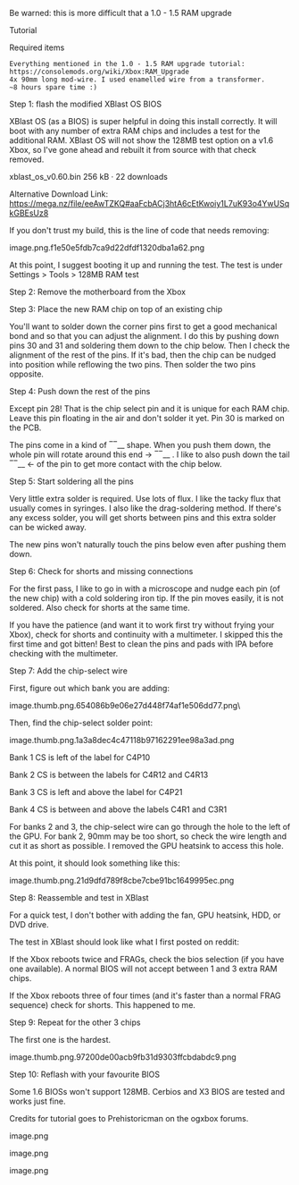  Be warned: this is more difficult that a 1.0 - 1.5 RAM upgrade

Tutorial

Required items

    Everything mentioned in the 1.0 - 1.5 RAM upgrade tutorial: https://consolemods.org/wiki/Xbox:RAM_Upgrade
    4x 90mm long mod-wire. I used enamelled wire from a transformer.
    ~8 hours spare time :)

Step 1: flash the modified XBlast OS BIOS

XBlast OS (as a BIOS) is super helpful in doing this install correctly. It will boot with any number of extra RAM chips and includes a test for the additional RAM. XBlast OS will not show the 128MB test option on a v1.6 Xbox, so I've gone ahead and rebuilt it from source with that check removed.

xblast_os_v0.60.bin 256 kB · 22 downloads

Alternative Download Link: https://mega.nz/file/eeAwTZKQ#aaFcbACj3htA6cEtKwoiy1L7uK93o4YwUSqkGBEsUz8

If you don't trust my build, this is the line of code that needs removing:

image.png.f1e50e5fdb7ca9d22dfdf1320dba1a62.png

At this point, I suggest booting it up and running the test. The test is under Settings > Tools > 128MB RAM test

Step 2: Remove the motherboard from the Xbox

Step 3: Place the new RAM chip on top of an existing chip

You'll want to solder down the corner pins first to get a good mechanical bond and so that you can adjust the alignment. I do this by pushing down pins 30 and 31 and soldering them down to the chip below. Then I check the alignment of the rest of the pins. If it's bad, then the chip can be nudged into position while reflowing the two pins. Then solder the two pins opposite.

Step 4: Push down the rest of the pins

Except pin 28! That is the chip select pin and it is unique for each RAM chip. Leave this pin floating in the air and don't solder it yet. Pin 30 is marked on the PCB.

The pins come in a kind of ‾‾\__ shape. When you push them down, the whole pin will rotate around this end -> ‾‾\__ . I like to also push down the tail ‾‾\__ <- of the pin to get more contact with the chip below.

Step 5: Start soldering all the pins

Very little extra solder is required. Use lots of flux. I like the tacky flux that usually comes in syringes. I also like the drag-soldering method. If there's any excess solder, you will get shorts between pins and this extra solder can be wicked away.

The new pins won't naturally touch the pins below even after pushing them down.

Step 6: Check for shorts and missing connections

For the first pass, I like to go in with a microscope and nudge each pin (of the new chip) with a cold soldering iron tip. If the pin moves easily, it is not soldered. Also check for shorts at the same time.

If you have the patience (and want it to work first try without frying your Xbox), check for shorts and continuity with a multimeter. I skipped this the first time and got bitten! Best to clean the pins and pads with IPA before checking with the multimeter.

Step 7: Add the chip-select wire

First, figure out which bank you are adding:

image.thumb.png.654086b9e06e27d448f74af1e506dd77.png\

Then, find the chip-select solder point:

image.thumb.png.1a3a8dec4c47118b97162291ee98a3ad.png

Bank 1 CS is left of the label for C4P10

Bank 2 CS is between the labels for C4R12 and C4R13

Bank 3 CS is left and above the label for C4P21

Bank 4 CS is between and above the labels C4R1 and C3R1

For banks 2 and 3, the chip-select wire can go through the hole to the left of the GPU. For bank 2, 90mm may be too short, so check the wire length and cut it as short as possible. I removed the GPU heatsink to access this hole.

At this point, it should look something like this:

image.thumb.png.21d9dfd789f8cbe7cbe91bc1649995ec.png

Step 8: Reassemble and test in XBlast

For a quick test, I don't bother with adding the fan, GPU heatsink, HDD, or DVD drive.

The test in XBlast should look like what I first posted on reddit:

If the Xbox reboots twice and FRAGs, check the bios selection (if you have one available). A normal BIOS will not accept between 1 and 3 extra RAM chips.

If the Xbox reboots three of four times (and it's faster than a normal FRAG sequence) check for shorts. This happened to me.

Step 9: Repeat for the other 3 chips

The first one is the hardest.

image.thumb.png.97200de00acb9fb31d9303ffcbdabdc9.png

Step 10: Reflash with your favourite BIOS

Some 1.6 BIOSs won't support 128MB. Cerbios and X3 BIOS are tested and works just fine.

Credits for tutorial goes to Prehistoricman on the ogxbox forums.





image.png

image.png

image.png 
